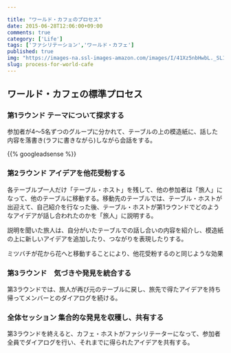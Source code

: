 ```yaml
---

title: "ワールド・カフェのプロセス"
date: 2015-06-28T12:06:00+09:00
comments: true
category: ['Life']
tags: ['ファシリテーション','ワールド・カフェ']
published: true
img: "https://images-na.ssl-images-amazon.com/images/I/41Xz5nbHwbL._SL160_.jpg"
slug: process-for-world-cafe
---
```


## ワールド・カフェの標準プロセス

### 第1ラウンド テーマについて探求する

参加者が4〜5名ずつのグループに分かれて、テーブルの上の模造紙に、話した内容を落書き(ラフに書きながら)しながら会話をする。


{{% googleadsense %}}


### 第2ラウンド アイデアを他花受粉する

各テーブルプ一人だけ「テーブル・ホスト」を残して、他の参加者は「旅人」になって、他のテーブルに移動する。移動先のテーブルでは、テーブル・ホストが出迎えて、自己紹介を行なった後、テーブル・ホストが第1ラウンドでどのようなアイデアが話し合われたのかを「旅人」に説明する。

説明を聞いた旅人は、自分がいたテーブルでの話し合いの内容を紹介し、模造紙の上に新しいアイデアを追加したり、つながりを表現したりする。

ミツバチが花から花へと移動することにより、他花受粉するのと同じような効果

### 第3ラウンド　気づきや発見を統合する

第3ラウンドでは、旅人が再び元のテーブルに戻し、旅先で得たアイデアを持ち帰ってメンバーとのダイアログを続ける。


### 全体セッション 集合的な発見を収穫し、共有する

第3ラウンドを終えると、カフェ・ホストがファシリテーターになって、参加者全員でダイアログを行い、それまでに得られたアイデアを共有する。
